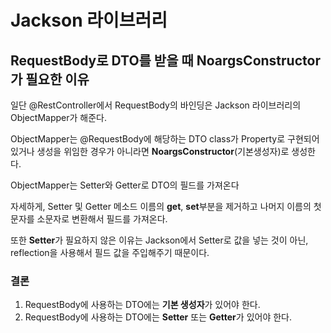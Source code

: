 # Jackson 라이브러리

## RequestBody로 DTO를 받을 때 NoargsConstructor가 필요한 이유

일단 @RestController에서 RequestBody의 바인딩은 Jackson 라이브러리의 ObjectMapper가 해준다.

ObjectMapper는 @RequestBody에 해당하는 DTO class가 Property로 구현되어 있거나 생성을 위임한 경우가 아니라면 **NoargsConstructor**(기본생성자)로 생성한다.

ObjectMapper는 Setter와 Getter로 DTO의 필드를 가져온다

자세하게, Setter 및 Getter 메소드 이름의 **get**, **set**부분을 제거하고 나머지 이름의 첫 문자를 소문자로 변환해서 필드를 가져온다.

또한 **Setter**가 필요하지 않은 이유는 Jackson에서 Setter로 값을 넣는 것이 아닌, reflection을 사용해서 필드 값을 주입해주기 때문이다.

### 결론

1. RequestBody에 사용하는 DTO에는 **기본 생성자**가 있어야 한다.
2. RequestBody에 사용하는 DTO에는 **Setter** 또는 **Getter**가 있어야 한다.